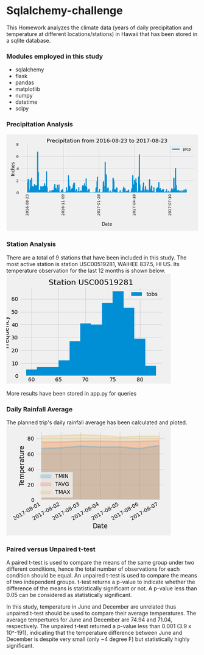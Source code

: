 # Sqlalchemy-challenge

This Homework analyzes the climate data (years of daily precipitation and temperature at different locations/stations) in Hawaii that has been stored in a sqlite database.

### Modules employed in this study
* sqlalchemy
* flask
* pandas
* matplotlib
* numpy
* datetime
* scipy


### Precipitation Analysis
![precipitation.png](Output/Precipitation.png)

### Station Analysis
There are a total of 9 stations that have been included in this study. The most active station is station USC00519281, WAIHEE 837.5, HI US. Its temperature observation for the last 12 months is shown below.<br/>
![tobs_most_active_statn.png](Output/tobs_most_active_statn.png)

More results have been stored in app.py for queries

### Daily Rainfall Average
The planned trip's daily rainfall average has been calculated and ploted.
![daily_normals.png](Output/daily_normals.png)

### Paired versus Unpaired t-test 
A paired t-test is used to compare the means of the same group under two different conditions, hence the total number of observations for each condition should be equal. 
An unpaired t-test is used to compare the means of two independent groups. t-test returns a p-value to indicate whether the difference of the means is statistically significant or not. A p-value less than 0.05 can be considered as statistically significant.

In this study, temperature in June and December are unrelated thus unpaired t-test should be used to compare their average temperatures. The average tempertures for June and December are 74.94 and 71.04, respectively. The unpaired t-test returned a p-value less than 0.001 (3.9 x 10^-191), indicating that the temperature difference between June and December is despite very small (only ~4 degree F) but statistically highly significant.
